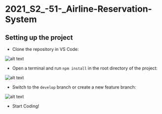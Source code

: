 # 2021_S2_-51-_Airline-Reservation-System
## Setting up the project
* Clone the repository in VS Code: 

![alt text](https://media.discordapp.net/attachments/115599738681688064/876048824248987658/unknown.png "clone repo")

* Open a terminal and run `npm install` in the root directory of the project:

![alt text](https://media.discordapp.net/attachments/115599738681688064/876053843018919936/unknown.png "npm install")

* Switch to the `develop` branch or create a new feature branch:

![alt text](https://cdn.discordapp.com/attachments/115599738681688064/876055971498164284/unknown.png "switch branch")

* Start Coding!
